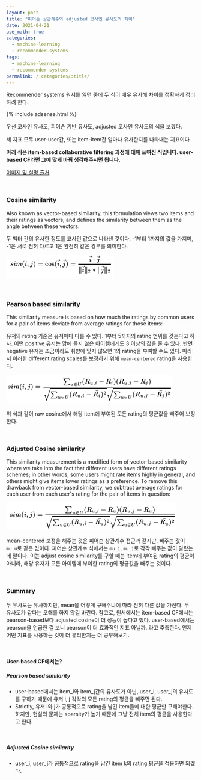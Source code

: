 ```yaml
---
layout: post
title: "피어슨 상관계수와 adjusted 코사인 유사도의 차이"
date: 2021-04-21
use_math: true
categories:
  - machine-learning
  - recommender-systems
tags:
  - machine-learning
  - recommender-systems
permalink: /:categories/:title/
---
```

Recommender systems 원서를 읽던 중에 두 식이 매우 유사해 차이를 정확하게 정리하려 한다.

{% include adsense.html %}

우선 코사인 유사도, 피어슨 기반 유사도, adjusted 코사인 유사도의 식을 보겠다.

세 지표 모두 user-user간, 또는 item-item간 얼마나 유사한지를 나타내는 지표이다.

**아래 식은 item-based collaborative filtering 과정에 대해 쓰여진 식입니다. user-based CF라면 그에 맞게 바꿔 생각해주시면 됩니다.**

[이미지 및 설명 출처](https://www.cs.carleton.edu/cs_comps/0607/recommend/recommender/itembased.html)


<br/>

### Cosine similarity
Also known as vector-based similarity, this formulation views two items and their ratings as vectors, and defines the similarity between them as the angle between these vectors:

두 벡터 간의 유사한 정도를 코사인 값으로 나타낸 것이다. -1부터 1까지의 값을 가지며, -1은 서로 전혀 다르고 1은 완전히 같은 경우를 의미한다.

![itembased-cosine](/assets/images/itembased-cosine.png)

<br/>

### Pearson based similarity
This similarity measure is based on how much the ratings by common users for a pair of items deviate from average ratings for those items:

유저의 rating 기준은 유저마다 다를 수 있다. 1부터 5까지의 rating 범위를 갖는다고 하자. 어떤 positive 유저는 맘에 들지 않은 아이템에게도 3 이상의 값을 줄 수 있다. 반면 negative 유저는 조금이라도 취향에 맞지 않으면 1의 rating을 부여할 수도 있다. 따라서 이러한 different rating scales를 보정하기 위해 `mean-centered` rating을 사용한다.

![itembased-pearson](/assets/images/itembased-pearson.png)

위 식과 같이 raw cosine에서 해당 item에 부여된 모든 rating의 평균값을 빼주어 보정한다.

<br/>

### Adjusted Cosine similarity
This similarity measurement is a modified form of vector-based similarity where we take into the fact that different users have different ratings schemes; in other words, some users might rate items highly in general, and others might give items lower ratings as a preference. To remove this drawback from vector-based similarity, we subtract average ratings for each user from each user's rating for the pair of items in question:

![itembased-adjusted-cosine](/assets/images/itembased-adjusted-cosine.png)

mean-centered 보정을 해주는 것은 피어슨 상관계수 접근과 같지만, 빼주는 값이 `mu_u`로 같은 값이다. 피어슨 상관계수 식에서는 `mu_i`, `mu_j`로 각각 빼주는 값이 달랐는데 말이다. 이는 adjust cosine similarity를 구할 때는 item에 부여된 rating의 평균이 아니라, 해당 유저가 모든 아이템에 부여한 rating의 평균값을 빼주는 것이다.

<br/>

### Summary
두 유사도는 유사하지만, mean을 어떻게 구해주냐에 따라 전혀 다른 값을 가진다. 두 유사도가 같다는 오해를 하지 않길 바란다. 참고로, 원서에서는 item-based CF에서는 pearson-based보다 adjusted cosine이 더 성능이 높다고 했다. user-based에서는 pearson을 언급한 걸 보니 pearson이 더 효과적인 지표 아닐까..라고 추측한다. 언제 어떤 지표를 사용하는 것이 더 유리한지는 더 공부해보기.

<br/>

#### User-based CF에서는?
##### Pearson based similarity
- user-based에서는 item_i와 item_j간의 유사도가 아닌, user_i, user_j의 유사도를 구하기 때문에 유저 i, j 각각의 모든 rating의 평균을 빼주면 된다.
- Strictly, 유저 i와 j가 공통적으로 rating을 남긴 item들에 대한 평균만 구해야한다. 하지만, 현실의 문제는 sparsity가 높기 때문에 그냥 전체 item의 평균을 사용한다고 한다.

<br/>

##### Adjusted Cosine similarity
- user_i, user_j가 공통적으로 rating을 남긴 item k의 rating 평균을 적용하면 되겠다.

